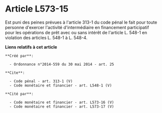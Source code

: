 # Article L573-15

Est puni des peines prévues à l'article 313-1 du code pénal le fait pour toute personne d'exercer l'activité d'intermédiaire
en financement participatif pour les opérations de prêt avec ou sans intérêt de l'article L. 548-1 en violation des articles
L. 548-1 à L. 548-4.

**Liens relatifs à cet article**

	**Créé par**:

	  - Ordonnance n°2014-559 du 30 mai 2014 - art. 25

	**Cite**:

	  - Code pénal - art. 313-1 (V)
	  - Code monétaire et financier - art. L548-1 (V)

	**Cité par**:

	  - Code monétaire et financier - art. L573-16 (V)
	  - Code monétaire et financier - art. L573-17 (V)
